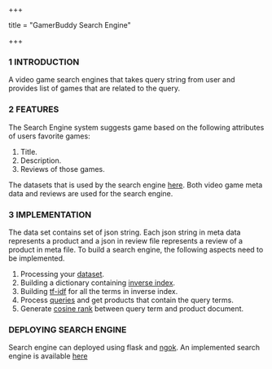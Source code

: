 +++

title = "GamerBuddy Search Engine"

+++
### **1 INTRODUCTION**
A video game search engines that takes query string from user and provides list of games that are related to the query.


### **2 FEATURES**
The Search Engine system suggests game based on the following attributes of users favorite games:

  1. Title.
  2. Description.
  3. Reviews of those games.
  
The datasets that is used by the search engine [here](http://jmcauley.ucsd.edu/data/amazon/links.html). Both video game meta data and reviews are used for the search engine. 

### **3 IMPLEMENTATION**
The data set contains set of json string. Each json string in meta data represents a product and a json in review file represents a review of a product in meta file.
To build a search engine, the following aspects need to be implemented.
  
  1. Processing your [dataset](https://github.com/Rao-Varun/varun_repo/tree/master/gamerbuddy/gamerbuddy_dataset). 
  1. Building a dictionary containing [inverse index](https://github.com/Rao-Varun/varun_repo/blob/master/gamerbuddy/input_generator/input_generator.py).
  2. Building [tf-idf](https://github.com/Rao-Varun/varun_repo/blob/master/gamerbuddy/input_generator/input_generator.py) for all the terms in inverse index.
  3. Process [queries](https://github.com/Rao-Varun/varun_repo/blob/master/gamerbuddy/input_processor/process_query.py) and get products that contain the query terms.
  4. Generate [cosine rank](https://github.com/Rao-Varun/varun_repo/blob/master/gamerbuddy/input_processor/rank_generator.py) between query term and product document. 



### **DEPLOYING SEARCH ENGINE**
Search engine can deployed using flask and [ngok](https://ngrok.com/).
An implemented search engine is available [here](http://8f226999.ngrok.io)









